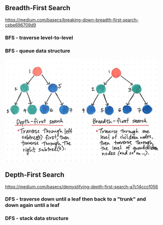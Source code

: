 ## Breadth-First Search
https://medium.com/basecs/breaking-down-breadth-first-search-cebe696709d9

### BFS - traverse level-to-level

### BFS - queue data structure

![img.png](DFS_BFS.png)

## Depth-First Search
https://medium.com/basecs/demystifying-depth-first-search-a7c14cccf056

### DFS - traverse down until a leaf then back to a "trunk" and down again until a leaf

### DFS - stack data structure




